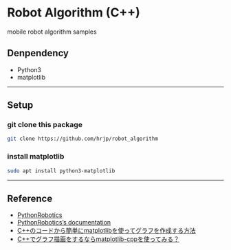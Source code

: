 # Robot Algorithm (C++)
mobile robot algorithm samples

## Denpendency
* Python3
* matplotlib

---

## Setup

### git clone this package
```bash
git clone https://github.com/hrjp/robot_algorithm
```

### install matplotlib
```bash
sudo apt install python3-matplotlib
```

---

## Reference
* [PythonRobotics](https://github.com/AtsushiSakai/PythonRobotics)
* [PythonRobotics’s documentation](https://pythonrobotics.readthedocs.io/en/latest/index.html)
* [C++のコードから簡単にmatplotlibを使ってグラフを作成する方法](https://myenigma.hatenablog.com/entry/2016/01/16/093912#CMake)
* [C++でグラフ描画をするならmatplotlib-cppを使ってみる？](https://hirlab.net/nblog/category/programming/art_826/)
